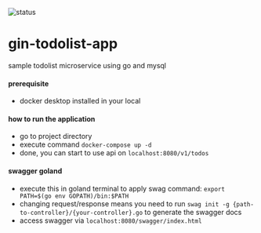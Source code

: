 ![status](https://github.com/ekomanurung/gin-todolist-app/actions/workflows/go.yml/badge.svg?branch=master)
# gin-todolist-app

sample todolist microservice using go and mysql

#### prerequisite
- docker desktop installed in your local

#### how to run the application
- go to project directory
- execute command `docker-compose up -d`
- done, you can start to use api on `localhost:8080/v1/todos`

#### swagger goland
- execute this in goland terminal to apply swag command:
   `export PATH=$(go env GOPATH)/bin:$PATH`
- changing request/response means you need to run `swag init -g {path-to-controller}/{your-controller}.go`
  to generate the swagger docs
- access swagger via `localhost:8080/swagger/index.html`